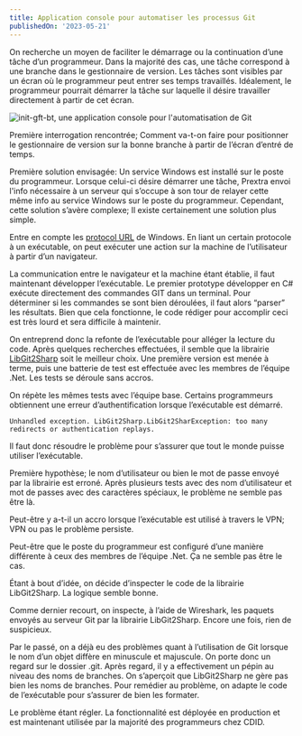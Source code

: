 ```yaml
---
title: Application console pour automatiser les processus Git
publishedOn: '2023-05-21'
---
```


On recherche un moyen de faciliter le démarrage ou la continuation d’une tâche d’un programmeur. Dans la majorité des cas, une tâche correspond à une branche dans le gestionnaire de version. Les tâches sont visibles par un écran où le programmeur peut entrer ses temps travaillés. Idéalement, le programmeur pourrait démarrer la tâche sur laquelle il désire travailler directement à partir de cet écran.

![init-gft-bt, une application console pour l'automatisation de Git](/images/posts/application-console-git-automatisation/init-gft.png "init-gft-bt, une application console pour l'automatisation de Git")

Première interrogation rencontrée; Comment va-t-on faire pour positionner le gestionnaire de version sur la bonne branche à partir de l’écran d’entré de temps.

Première solution envisagée: Un service Windows est installé sur le poste du programmeur. Lorsque celui-ci désire démarrer une tâche, Prextra envoi l'info nécessaire à un serveur qui s’occupe à son tour de relayer cette même info au service Windows sur le poste du programmeur. Cependant, cette solution s’avère complexe; Il existe certainement une solution plus simple.

Entre en compte les [protocol URL](https://learn.microsoft.com/en-us/windows/win32/search/-search-3x-wds-ph-install-registration) de Windows. En liant un certain protocole à un exécutable, on peut exécuter une action sur la machine de l’utilisateur à partir d’un navigateur.

La communication entre le navigateur et la machine étant établie, il faut maintenant développer l’exécutable. Le premier prototype développer en C# exécute directement des commandes GIT dans un terminal. Pour déterminer si les commandes se sont bien déroulées, il faut alors “parser” les résultats. Bien que cela fonctionne, le code rédiger pour accomplir ceci est très lourd et sera difficile à maintenir.

On entreprend donc la refonte de l’exécutable pour alléger la lecture du code. Après quelques recherches effectuées, il semble que la librairie [LibGit2Sharp](https://github.com/libgit2/libgit2sharp) soit le meilleur choix. Une première version est menée à terme, puis une batterie de test est effectuée avec les membres de l’équipe .Net. Les tests se déroule sans accros.

 On répète les mêmes tests avec l’équipe base. Certains programmeurs obtiennent une erreur d’authentification lorsque l’exécutable est démarré.
 ```
 Unhandled exception. LibGit2Sharp.LibGit2SharException: too many redirects or authentication replays.
 ```
 Il faut donc résoudre le problème pour s’assurer que tout le monde puisse utiliser l’exécutable.

Première hypothèse; le nom d’utilisateur ou bien le mot de passe envoyé par la librairie est erroné. Après plusieurs tests avec des nom d’utilisateur et mot de passes avec des caractères spéciaux, le problème ne semble pas être là.

Peut-être y a-t-il un accro lorsque l’exécutable est utilisé à travers le VPN; VPN ou pas le problème persiste.

Peut-être que le poste du programmeur est configuré d’une manière différente à ceux des membres de l’équipe .Net. Ça ne semble pas être le cas.

Étant à bout d’idée, on décide d’inspecter le code de la librairie LibGit2Sharp. La logique semble bonne.

Comme dernier recourt, on inspecte, à l’aide de Wireshark, les paquets envoyés au serveur Git par la librairie LibGit2Sharp. Encore une fois, rien de suspicieux.

Par le passé, on a déjà eu des problèmes quant à l’utilisation de Git lorsque le nom d’un objet diffère en minuscule et majuscule. On porte donc un regard sur le dossier .git. Après regard, il y a effectivement un pépin au niveau des noms de branches. On s’aperçoit que LibGit2Sharp ne gère pas bien les noms de branches. Pour remédier au problème, on adapte le code de l’exécutable pour s’assurer de bien les formater.

Le problème étant régler. La fonctionnalité est déployée en production et est maintenant utilisée par la majorité des programmeurs chez CDID.